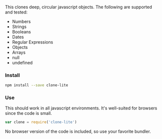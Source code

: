 This clones deep, circular javascript objects. The following are supported and tested:
 * Numbers
 * Strings
 * Booleans
 * Dates
 * Regular Expressions
 * Objects
 * Arrays
 * null
 * undefined

### Install

```sh
npm install --save clone-lite
```

### Use

This should work in all javascript environments. It's well-suited for browsers since the code is small.

```js
var clone = require('clone-lite')
```

No browser version of the code is included, so use your favorite bundler.
